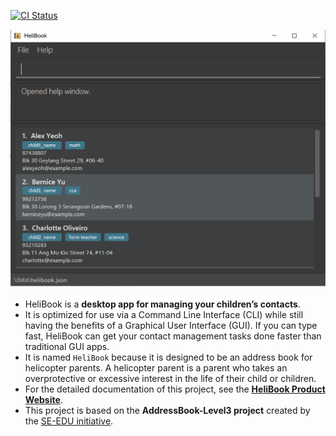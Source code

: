 [![CI Status](https://github.com/se-edu/addressbook-level3/workflows/Java%20CI/badge.svg)](https://github.com/AY2021S2-CS2103T-W13-3/tp/actions)

![Ui](docs/images/Ui.png)

* HeliBook is a **desktop app for managing your children’s contacts**.
* It is optimized for use via a Command Line Interface (CLI) while still having the benefits of a Graphical User Interface (GUI). If you can type fast, HeliBook can get your contact management tasks done faster than traditional GUI apps.
* It is named `HeliBook` because it is designed to be an address book for helicopter parents.  A helicopter parent is a parent who takes an overprotective or excessive interest in the life of their child or children.
* For the detailed documentation of this project, see the **[HeliBook Product Website](https://ay2021s2-cs2103t-w13-3.github.io/tp/)**.
* This project is based on the **AddressBook-Level3 project** created by the [SE-EDU initiative](https://se-education.org).
